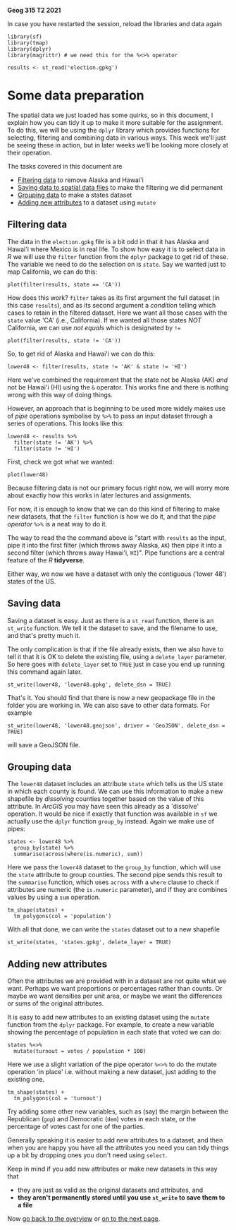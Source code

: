 **Geog 315 T2 2021**

In case you have restarted the session, reload the libraries and data again

```{r}
library(sf)
library(tmap)
library(dplyr)
library(magrittr) # we need this for the %<>% operator

results <- st_read('election.gpkg')
```

# Some data preparation
The spatial data we just loaded has some quirks, so in this document, I explain how you can tidy it up to make it more suitable for the assignment. To do this, we will be using the `dplyr` library which provides functions for selecting, filtering and combining data in various ways. This week we'll just be seeing these in action, but in later weeks we'll be looking more closely at their operation.

The tasks covered in this document are
+ [Filtering data](#filtering-data) to remove Alaska and Hawai'i
+ [Saving data to spatial data files](#saving-data) to make the filtering we did permanent
+ [Grouping data](#grouping-data) to make a states dataset
+ [Adding new attributes](#adding-new-attributes) to a dataset using `mutate`

## Filtering data
The data in the `election.gpkg` file is a bit odd in that it has Alaska and Hawai'i where Mexico is in real life. To show how easy it is to select data in *R* we will use the `filter` function from the `dplyr` package to get rid of these. The variable we need to do the selection on is `state`. Say we wanted just to map California, we can do this:

```{r}
plot(filter(results, state == 'CA'))
```

How does this work? `filter` takes as its first argument the full dataset (in this case `results`), and as its second argument a *condition* telling which cases to retain in the filtered dataset. Here we want all those cases with the `state` value 'CA' (i.e., California). If we wanted all those states *NOT* California, we can use *not equals* which is designated by `!=`

```{r}
plot(filter(results, state != 'CA'))
```

So, to get rid of Alaska and Hawai'i we can do this:

```{r}
lower48 <- filter(results, state != 'AK' & state != 'HI')
```

Here we've combined the requirement that the state not be Alaska (AK) *and* not be Hawai'i (HI) using the `&` operator. This works fine and there is nothing wrong with this way of doing things.

However, an approach that is beginning to be used more widely makes use of *pipe* operations symbolise by `%>%` to pass an input dataset through a series of operations. This looks like this:

```{r}
lower48 <- results %>%
  filter(state != 'AK') %>%
  filter(state != 'HI')
```

First, check we got what we wanted:

```{r}
plot(lower48)
```

Because filtering data is not our primary focus right now, we will worry more about exactly how this works in later lectures and assignments.

For now, it is enough to know that we can do this kind of filtering to make new datasets, that the `filter` function is how we do it, and that the *pipe operator* `%>%` is a neat way to do it.

The way to read the the command above is "start with `results` as the input, pipe it into the first filter (which throws away Alaska, `AK`) then pipe it into a second filter (which throws away Hawai'i, `HI`)". Pipe functions are a central feature of the *R* **tidyverse**.

Either way, we now we have a dataset with only the contiguous ('lower 48') states of the US.

## Saving data
Saving a dataset is easy. Just as there is a `st_read` function, there is an `st_write` function. We tell it the dataset to save, and the filename to use, and that's pretty much it.

The only complication is that if the file already exists, then we also have to tell it that it is OK to delete the existing file, using a `delete_layer` parameter. So here goes with `delete_layer` set to `TRUE` just in case you end up running this command again later.

```{r}
st_write(lower48, 'lower48.gpkg', delete_dsn = TRUE)
```

That's it. You should find that there is now a new geopackage file in the folder you are working in. We can also save to other data formats. For example

```{r}
st_write(lower48, 'lower48.geojson', driver = 'GeoJSON', delete_dsn = TRUE)
```

will save a GeoJSON file.

## Grouping data
The `lower48` dataset includes an attribute `state` which tells us the US state in which each county is found. We can use this information to make a new shapefile by *dissolving* counties together based on the value of this attribute. In *ArcGIS* you may have seen this already as a 'dissolve' operation. It would be nice if exactly that function was available in `sf` we actually use the `dplyr` function `group_by` instead. Again we make use of pipes:

```{r}
states <- lower48 %>%
  group_by(state) %>%
  summarise(across(where(is.numeric), sum))
```

Here we pass the `lower48` dataset to the `group_by` function, which will use the `state` attribute to group counties. The second pipe sends this result to the `summarise` function, which uses `across` with a `where` clause to check if attributes are numeric (the `is.numeric` parameter), and if they are combines values by using a `sum` operation.

```{r}
tm_shape(states) +
  tm_polygons(col = 'population')
```

With all that done, we can write the `states` dataset out to a new shapefile

```{r}
st_write(states, 'states.gpkg', delete_layer = TRUE)
```

## Adding new attributes
Often the attributes we are provided with in a dataset are not quite what we want. Perhaps we want proportions or percentages rather than counts. Or maybe we want densities per unit area, or maybe we want the differences or sums of the original attributes.

It is easy to add new attributes to an existing dataset using the `mutate` function from the `dplyr` package. For example, to create a new variable showing the percentage of population in each state that voted we can do:

```{r}
states %<>%
  mutate(turnout = votes / population * 100)
```

Here we use a slight variation of the pipe operator `%<>%` to do the mutate operation 'in place' i.e. without making a new dataset, just adding to the existing one.

```{r}
tm_shape(states) +
  tm_polygons(col = 'turnout')
```

Try adding some other new variables, such as (say) the margin between the Republican (`gop`) and Democratic (`dem`) votes in each state, or the percentage of votes cast for one of the parties.

Generally speaking it is easier to add new attributes to a dataset, and then when you are happy you have all the attributes you need you can tidy things up a bit by dropping ones you don't need using `select`.

Keep in mind if you add new attributes or make new datasets in this way that

+ they are just as valid as the original datasets and attributes, and
+ **they aren't permanently stored until you use `st_write` to save them to a file**

Now [go back to the overview](README.md) or [on to the next page](making-maps-in-R-03-using-tmap.md).
